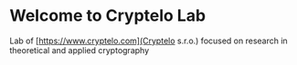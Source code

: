 # Welcome to Cryptelo Lab
Lab of [https://www.cryptelo.com](Cryptelo s.r.o.) focused on research in theoretical and applied cryptography

